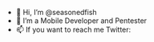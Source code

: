 - 👋 Hi, I’m @seasonedfish
- 👀 I’m a Mobile Developer and Pentester
- 📫 If you want to reach me Twitter:

<!---
TheRealNotIan/TheRealNotIan is a ✨ special ✨ repository because its `README.md` (this file) appears on your GitHub profile.
You can click the Preview link to take a look at your changes.
--->
